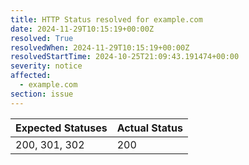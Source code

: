 ```yaml
---
title: HTTP Status resolved for example.com
date: 2024-11-29T10:15:19+00:00Z
resolved: True
resolvedWhen: 2024-11-29T10:15:19+00:00Z
resolvedStartTime: 2024-10-25T21:09:43.191474+00:00
severity: notice
affected:
  - example.com
section: issue
---
```


| Expected Statuses | Actual Status  |
|-------------------|----------------|
| 200, 301, 302 | 200 |
